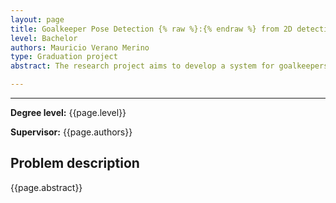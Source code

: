 ```yaml
---
layout: page
title: Goalkeeper Pose Detection {% raw %}:{% endraw %} from 2D detections to 3D models
level: Bachelor
authors: Mauricio Verano Merino
type: Graduation project
abstract: The research project aims to develop a system for goalkeepers that transforms 2D key point detections from video footage into accurate 3D representations. Using computer vision techniques, the system will detect key points on the goalkeeper's body (such as joints, limbs, and hands) from multiple camera angles or a monocular setup. These 2D key points will then be used to reconstruct a 3D model of the goalkeeper's posture and movements in real-time. The project seeks to improve goalkeeper training by providing precise, in-depth analysis of their positioning, reactions, and decision-making during matches and drills. This could also enhance biomechanical feedback and inform advanced motion prediction models.

---
```


---
**Degree level:** {{page.level}}

**Supervisor:** {{page.authors}}


## Problem description

{{page.abstract}}


